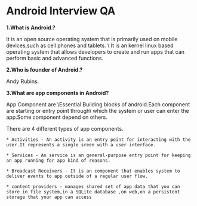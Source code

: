 # Android Interview QA

**1.What is Android.?**

It is an open source operating system that is primarily used on mobile devices,such as cell phones and tablets. \ It is an kernel linux based operating system that allows developers to create and run apps that can perform basic and advanced functions.


**2.Who is founder of Android.?**

Andy Rubins.


**3.What are app components in Android?**

App Component are \Essential Building blocks of android.Each component are starting or entry point through\ which the system or user can enter the app.Some component depend on others.

There are 4 different types of app components.

	* Activities - An activity is an entry point for interacting with the user.It represents a single sreen with a user interface.

	* Services - An service is an general-purpose entry point for keeping an app running for app kind of reasons.

	* Broadcast Receivers - It is an component that enables system to deliver events to app outside of a regular user flow.
	
	* content providers - manages shared set of app data that you can store in file system,in a SQLite database ,on web,on a persistent storage that your app can access
